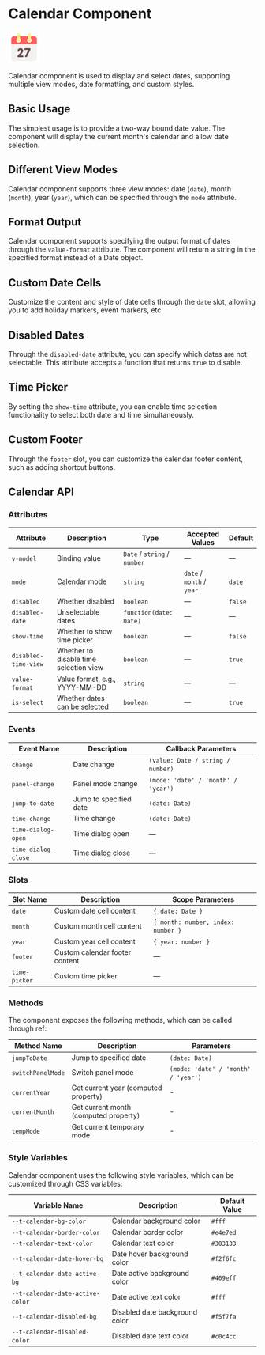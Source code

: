 <script setup lang="ts">
import calendarBasic from '../examples/calendar/basic.vue'
import calendarModes from '../examples/calendar/modes.vue'
import calendarFormat from '../examples/calendar/format.vue'
import calendarCustomCell from '../examples/calendar/custom-cell.vue'
import calendarDisabledDate from '../examples/calendar/disabled-date.vue'
import calendarTimePicker from '../examples/calendar/time-picker.vue'
import calendarCustomFooter from '../examples/calendar/custom-footer.vue'
</script>

# Calendar Component

![Calendar Component](/components/calendar.png)

Calendar component is used to display and select dates, supporting multiple view modes, date formatting, and custom styles.

## Basic Usage

The simplest usage is to provide a two-way bound date value. The component will display the current month's calendar and allow date selection.

<demo :component="calendarBasic" name="calendar" examples="basic" />

## Different View Modes

Calendar component supports three view modes: date (`date`), month (`month`), year (`year`), which can be specified through the `mode` attribute.

<demo :component="calendarModes" name="calendar" examples="modes" />

## Format Output

Calendar component supports specifying the output format of dates through the `value-format` attribute. The component will return a string in the specified format instead of a Date object.

<demo :component="calendarFormat" name="calendar" examples="format" />

## Custom Date Cells

Customize the content and style of date cells through the `date` slot, allowing you to add holiday markers, event markers, etc.

<demo :component="calendarCustomCell" name="calendar" examples="custom-cell" />

## Disabled Dates

Through the `disabled-date` attribute, you can specify which dates are not selectable. This attribute accepts a function that returns `true` to disable.

<demo :component="calendarDisabledDate" name="calendar" examples="disabled-date" />

## Time Picker

By setting the `show-time` attribute, you can enable time selection functionality to select both date and time simultaneously.

<demo :component="calendarTimePicker" name="calendar" examples="time-picker" />

## Custom Footer

Through the `footer` slot, you can customize the calendar footer content, such as adding shortcut buttons.

<demo :component="calendarCustomFooter" name="calendar" examples="custom-footer" />

## Calendar API

### Attributes

| Attribute | Description | Type | Accepted Values | Default |
|-----------|-------------|------|-----------------|---------|
| `v-model` | Binding value | `Date` / `string` / `number` | — | — |
| `mode` | Calendar mode | `string` | `date` / `month` / `year` | `date` |
| `disabled` | Whether disabled | `boolean` | — | `false` |
| `disabled-date` | Unselectable dates | `function(date: Date)` | — | — |
| `show-time` | Whether to show time picker | `boolean` | — | `false` |
| `disabled-time-view` | Whether to disable time selection view | `boolean` | — | `true` |
| `value-format` | Value format, e.g., YYYY-MM-DD | `string` | — | — |
| `is-select` | Whether dates can be selected | `boolean` | — | `true` |

### Events

| Event Name | Description | Callback Parameters |
|------------|-------------|-------------------|
| `change` | Date change | `(value: Date / string / number)` |
| `panel-change` | Panel mode change | `(mode: 'date' / 'month' / 'year')` |
| `jump-to-date` | Jump to specified date | `(date: Date)` |
| `time-change` | Time change | `(date: Date)` |
| `time-dialog-open` | Time dialog open | — |
| `time-dialog-close` | Time dialog close | — |

### Slots

| Slot Name | Description | Scope Parameters |
|-----------|-------------|------------------|
| `date` | Custom date cell content | `{ date: Date }` |
| `month` | Custom month cell content | `{ month: number, index: number }` |
| `year` | Custom year cell content | `{ year: number }` |
| `footer` | Custom calendar footer content | — |
| `time-picker` | Custom time picker | — |

### Methods

The component exposes the following methods, which can be called through ref:

| Method Name | Description | Parameters |
|-------------|-------------|------------|
| `jumpToDate` | Jump to specified date | `(date: Date)` |
| `switchPanelMode` | Switch panel mode | `(mode: 'date' / 'month' / 'year')` |
| `currentYear` | Get current year (computed property) | - |
| `currentMonth` | Get current month (computed property) | - |
| `tempMode` | Get current temporary mode | - |

### Style Variables

Calendar component uses the following style variables, which can be customized through CSS variables:

| Variable Name | Description | Default Value |
|---------------|-------------|---------------|
| `--t-calendar-bg-color` | Calendar background color | `#fff` |
| `--t-calendar-border-color` | Calendar border color | `#e4e7ed` |
| `--t-calendar-text-color` | Calendar text color | `#303133` |
| `--t-calendar-date-hover-bg` | Date hover background color | `#f2f6fc` |
| `--t-calendar-date-active-bg` | Date active background color | `#409eff` |
| `--t-calendar-date-active-color` | Date active text color | `#fff` |
| `--t-calendar-disabled-bg` | Disabled date background color | `#f5f7fa` |
| `--t-calendar-disabled-color` | Disabled date text color | `#c0c4cc` | 